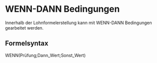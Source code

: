 # WENN-DANN Bedingungen

Innerhalb der Lohnformelerstellung kann mit WENN-DANN Bedingungen gearbeitet werden.

## Formelsyntax

WENN(Prüfung;Dann_Wert;Sonst_Wert)
